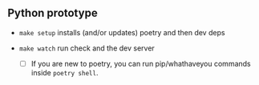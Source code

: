 ## Python prototype

- `make setup` installs (and/or updates) poetry and then dev deps
- `make watch` run check and the dev server

  * [ ] If you are new to poetry, you can run pip/whathaveyou commands inside `poetry shell`.
